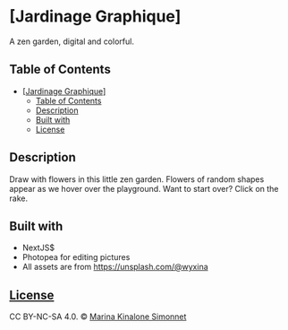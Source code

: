 # [Jardinage Graphique]

A zen garden, digital and colorful.

## Table of Contents

- [\[Jardinage Graphique\]](#jardinage-graphique)
  - [Table of Contents](#table-of-contents)
  - [Description](#description)
  - [Built with](#built-with)
  - [License](#license)

## Description

Draw with flowers in this little zen garden. Flowers of random shapes appear as we hover over the playground. Want to start over? Click on the rake.

## Built with

- NextJS$
- Photopea for editing pictures
- All assets are from https://unsplash.com/@wyxina

## [License](https://github.com/marinakinalone/le-journal/blob/main/LICENSE.txt)

CC BY-NC-SA 4.0. © [Marina Kinalone Simonnet](https://github.com/marinakinalone)
